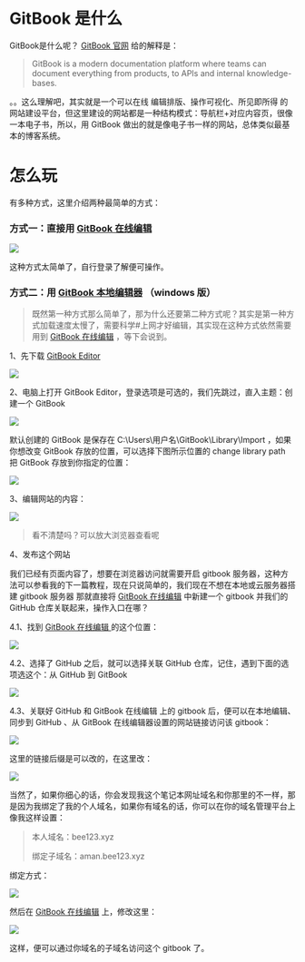 # GitBook 是什么

GitBook是什么呢？ [GitBook 官网](https://www.gitbook.com) 给的解释是：

> GitBook is a modern documentation platform where teams can document everything from products, to APIs and internal knowledge-bases.

。。这么理解吧，其实就是一个可以在线 编辑排版、操作可视化、所见即所得 的网站建设平台，但这里建设的网站都是一种结构模式：导航栏+对应内容页，很像一本电子书，所以，用 GitBook 做出的就是像电子书一样的网站，总体类似最基本的博客系统。

# 怎么玩

有多种方式，这里介绍两种最简单的方式：

### 方式一：直接用 [GitBook 在线编辑](https://app.gitbook.com)

![](/assets/import.png)

这种方式太简单了，自行登录了解便可操作。

### 方式二：用 [GitBook 本地编辑器](https://legacy.gitbook.com/editor) （windows 版）

> 既然第一种方式那么简单了，那为什么还要第二种方式呢？其实是第一种方式加载速度太慢了，需要科学\#上网才好编辑，其实现在这种方式依然需要用到 [GitBook 在线编辑](https://app.gitbook.com) ，等下会说到。

1、先下载 [GitBook Editor](https://legacy.gitbook.com/editor)

![](/assets/import2.png)

2、电脑上打开 GitBook Editor，登录选项是可选的，我们先跳过，直入主题：创建一个 GitBook

![](/assets/import3.png)

默认创建的 GitBook 是保存在 C:\Users\用户名\GitBook\Library\Import ，如果你想改变 GitBook 存放的位置，可以选择下图所示位置的 change library path 把 GitBook 存放到你指定的位置：

![](/assets/import4.png)

3、编辑网站的内容：

![](/assets/import5.png)

> 看不清楚吗？可以放大浏览器查看呢

4、发布这个网站

我们已经有页面内容了，想要在浏览器访问就需要开启 gitbook 服务器，这种方法可以参看我的下一篇教程，现在只说简单的，我们现在不想在本地或云服务器搭建 gitbook 服务器 那就直接将 [GitBook 在线编辑](https://app.gitbook.com) 中新建一个 gitbook 并我们的 GitHub 仓库关联起来，操作入口在哪？

4.1、找到 [GitBook 在线编辑 ](https://app.gitbook.com)的这个位置：

![](/assets/import6.png)

4.2、选择了 GitHub 之后，就可以选择关联 GitHub 仓库，记住，遇到下面的选项选这个：从 GitHub 到 GitBook

![](/assets/import7.png)

4.3、关联好 GitHub 和 GitBook 在线编辑 上的 gitbook 后，便可以在本地编辑、同步到 GitHub 、从 GitBook 在线编辑器设置的网站链接访问该 gitbook：

![](/assets/import8.png)

这里的链接后缀是可以改的，在这里改：

![](/assets/import9.png)

当然了，如果你细心的话，你会发现我这个笔记本网址域名和你那里的不一样，那是因为我绑定了我的个人域名，如果你有域名的话，你可以在你的域名管理平台上像我这样设置：

> 本人域名：bee123.xyz
>
> 绑定子域名：aman.bee123.xyz

绑定方式：

![](/assets/import10.png)

然后在 [GitBook 在线编辑](https://app.gitbook.com) 上，修改这里：

![](/assets/import11.png)

这样，便可以通过你域名的子域名访问这个 gitbook 了。



